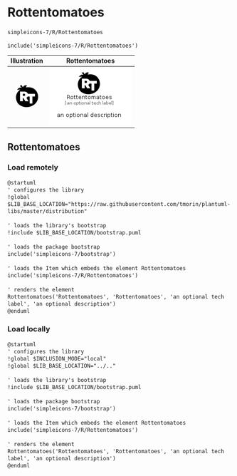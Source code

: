 # Rottentomatoes


```text
simpleicons-7/R/Rottentomatoes
```

```text
include('simpleicons-7/R/Rottentomatoes')
```



| Illustration | Rottentomatoes |
| :---: | :---: |
| ![illustration for Illustration](../../simpleicons-7/R/Rottentomatoes.png) | ![illustration for Rottentomatoes](../../simpleicons-7/R/Rottentomatoes.Local.png) |




## Rottentomatoes

### Load remotely
```plantuml
@startuml
' configures the library
!global $LIB_BASE_LOCATION="https://raw.githubusercontent.com/tmorin/plantuml-libs/master/distribution"

' loads the library's bootstrap
!include $LIB_BASE_LOCATION/bootstrap.puml

' loads the package bootstrap
include('simpleicons-7/bootstrap')

' loads the Item which embeds the element Rottentomatoes
include('simpleicons-7/R/Rottentomatoes')

' renders the element
Rottentomatoes('Rottentomatoes', 'Rottentomatoes', 'an optional tech label', 'an optional description')
@enduml
```

### Load locally
```plantuml
@startuml
' configures the library
!global $INCLUSION_MODE="local"
!global $LIB_BASE_LOCATION="../.."

' loads the library's bootstrap
!include $LIB_BASE_LOCATION/bootstrap.puml

' loads the package bootstrap
include('simpleicons-7/bootstrap')

' loads the Item which embeds the element Rottentomatoes
include('simpleicons-7/R/Rottentomatoes')

' renders the element
Rottentomatoes('Rottentomatoes', 'Rottentomatoes', 'an optional tech label', 'an optional description')
@enduml
```

